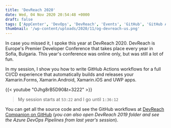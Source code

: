 ```yaml
---
title: 'DevReach 2020'
date: Wed, 04 Nov 2020 20:54:48 +0000
draft: false
tags: ['AppCenter', 'DevOps', 'DevReach', 'Events', 'GitHub', 'GitHub Actions', 'tutorial', 'UWP', 'UWP DevOps', 'Workflows', 'Xamarin', 'Xamarin', 'Xamarin.Android', 'Xamarin.Forms']
thumbnail: '/wp-content/uploads/2020/11/og-devreach-us.png'
---
```


In case you missed it, I spoke this year at DevReach 2020. DevReach is Europe's Premier Developer Conference that takes place every year in Sofia, Bulgaria. This year's conference was online only, but was still a lot of fun.

In my session, I show you how to write GitHub Actions workflows for a full CI/CD experience that automatically builds and releases your Xamarin.Forms, Xamarin.Android, Xamarin.iOS and UWP apps.

{{< youtube "OJhg8rB5D90&t=3222" >}}

> My session starts at `53:22` and I go until `1:36:12`

You can get all the source code and see the GitHub workflows at [DevReach Companion on GitHub](https://github.com/LanceMcCarthy/DevReachCompanion) (_you can also open DevReach 2019 folder and see the Azure DevOps Pipelines from last year's session_).